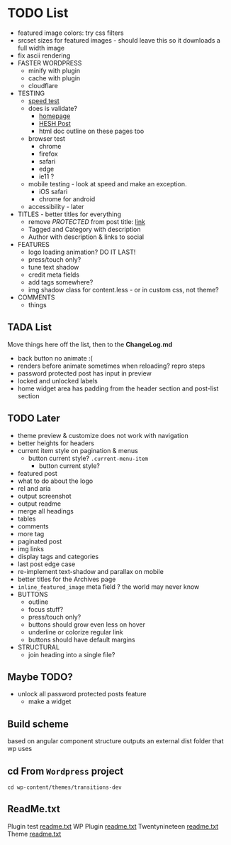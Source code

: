# TODO List
- featured image colors: try css filters
- srcset sizes for featured images - should leave this so it downloads a full width image
- fix ascii rendering
- FASTER WORDPRESS
	- minify with plugin
	- cache with plugin
	- cloudflare
- TESTING
	- [speed test](https://developers.google.com/speed/pagespeed/insights/?url=https%3A%2F%2Fbradford.digital%2F)
	- does is validate?
		- [homepage](https://validator.w3.org/nu/?doc=https%3A%2F%2Fbradford.digital%2F)
		- [HESH Post](https://validator.w3.org/nu/?showsource=yes&showoutline=yes&doc=https%3A%2F%2Fbradford.digital%2Fwordpress-syntax-highlighter-plugin%2F)
		- html doc outline on these pages too
	- browser test
		- chrome
		- firefox
		- safari
		- edge
		- ie11 ?
	- mobile testing - look at speed and make an exception.
		- iOS safari
		- chrome for android
	- accessibility - later
- TITLES - better titles for everything
	- remove _PROTECTED_ from post title: [link](https://www.templatemonster.com/help/wordpress-how-to-removechange-protected-prefix-for-password-protected-posts.html)
	- Tagged and Category with description
	- Author with description & links to social
- FEATURES
	- logo loading animation? DO IT LAST!
	- press/touch only?
	- tune text shadow
	- credit meta fields
	- add tags somewhere?
	- img shadow class for content.less - or in custom css, not theme?
- COMMENTS
	- things

## TADA List
Move things here off the list, then to the __ChangeLog.md__
- back button no animate :(
- renders before animate sometimes when reloading? repro steps
- password protected post has input in preview
- locked and unlocked labels
- home widget area has padding from the header section and post-list section


## TODO Later
- theme preview & customize does not work with navigation
- better heights for headers
- current item style on pagination & menus
	- button current style? `.current-menu-item`
		- button current style? 
- featured post 
- what to do about the logo
- rel and aria
- output screenshot
- output readme
- merge all headings
- tables
- comments
- more tag
- paginated post
- img links
- display tags and categories
- last post edge case
- re-implement text-shadow and parallax on mobile
- better titles for the Archives page
- `inline_featured_image` meta field ? the world may never know
- BUTTONS
	- outline
	- focus stuff?
	- press/touch only?
	- buttons should grow even less on hover
	- underline or colorize regular link
	- buttons should have default margins
- STRUCTURAL
	- join heading into a single file?

## Maybe TODO?
- unlock all password protected posts feature
	- make a widget

## Build scheme
based on angular component structure
outputs an external dist folder that wp uses


## cd From `Wordpress` project
`cd wp-content/themes/transitions-dev`


## ReadMe.txt
Plugin test [readme.txt](https://generatewp.com/plugin-readme/?clone=test-plugin-readme-txt-file)
WP Plugin [readme.txt](https://wordpress.org/plugins/readme.txt)
Twentynineteen [readme.txt](https://github.com/WordPress/WordPress/blob/master/wp-content/themes/twentynineteen/readme.txt)
Theme [readme.txt](https://make.wordpress.org/themes/2015/04/29/a-revised-readme/)

